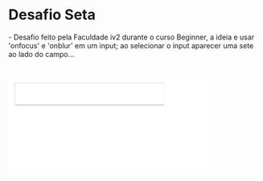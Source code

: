 # Desafio Seta

<p> - Desafio feito pela Faculdade iv2 durante o curso Beginner, a ideia e usar 'onfocus' e 'onblur' em um input; ao selecionar o input aparecer uma sete ao lado do campo... </p><br>

<img src="https://github.com/NemesioFVF/Desafio-Seta/blob/main/Desafio%20Seta/img/Dseta.gif?raw=true" width="400" height="200" />
